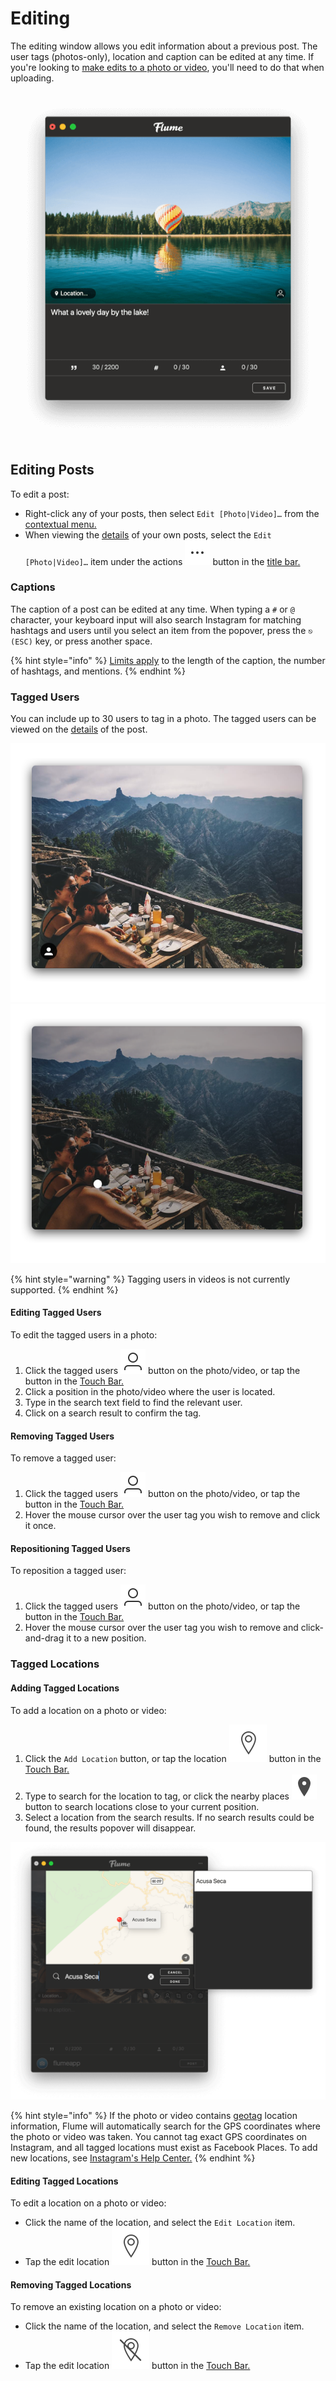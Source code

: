 # Editing

The editing window allows you edit information about a previous post. The user tags \(photos-only\), location and caption can be edited at any time. If you're looking to [make edits to a photo or video](upload.md#editing), you'll need to do that when uploading.

![](../.gitbook/assets/editing-2.png)

## Editing Posts

To edit a post:

* Right-click any of your posts, then select `Edit [Photo|Video]…` from the [contextual menu.](../misc/glossary.md#contextual-menu)
* When viewing the [details](detailview.md) of your own posts, select the `Edit [Photo|Video]…` item under the actions ![](../.gitbook/assets/actions-menu.png) button in the [title bar.](../misc/glossary.md#title-bar)

### Captions

The caption of a post can be edited at any time. When typing a `#` or `@` character, your keyboard input will also search Instagram for matching hashtags and users until you select an item from the popover, press the `⎋ (ESC)` key, or press another space.

{% hint style="info" %}
[Limits apply](../misc/limits.md) to the length of the caption, the number of hashtags, and mentions.
{% endhint %}

### Tagged Users

You can include up to 30 users to tag in a photo. The tagged users can be viewed on the [details](detailview.md#tagged-users) of the post.

![](../.gitbook/assets/detail-view-usertags-1.png) ![](../.gitbook/assets/detail-view-usertags-2.png)

{% hint style="warning" %}
Tagging users in videos is not currently supported.
{% endhint %}

#### Editing Tagged Users

To edit the tagged users in a photo:

1. Click the tagged users ![](../.gitbook/assets/taggedusers%20%282%29.png) button on the photo/video, or tap the button in the [Touch Bar.](../misc/touchbar.md)
2. Click a position in the photo/video where the user is located.
3. Type in the search text field to find the relevant user.
4. Click on a search result to confirm the tag.

#### Removing Tagged Users

To remove a tagged user:

1. Click the tagged users ![](../.gitbook/assets/taggedusers.png) button on the photo/video, or tap the button in the [Touch Bar.](../misc/touchbar.md)
2. Hover the mouse cursor over the user tag you wish to remove and click it once.

#### Repositioning Tagged Users

To reposition a tagged user:

1. Click the tagged users ![](../.gitbook/assets/taggedusers%20%281%29.png) button on the photo/video, or tap the button in the [Touch Bar.](../misc/touchbar.md)
2. Hover the mouse cursor over the user tag you wish to remove and click-and-drag it to a new position.

### Tagged Locations

#### Adding Tagged Locations

To add a location on a photo or video:

1. Click the `Add Location` button, or tap the location ![](../.gitbook/assets/location-add.png) button in the [Touch Bar.](../misc/touchbar.md)
2. Type to search for the location to tag, or click the nearby places ![](../.gitbook/assets/nearbyplaces.png) button to search locations close to your current position.
3. Select a location from the search results. If no search results could be found, the results popover will disappear.

![](../.gitbook/assets/edit-location%20%282%29.png)

{% hint style="info" %}
If the photo or video contains [geotag](https://en.wikipedia.org/wiki/Geotagging) location information, Flume will automatically search for the GPS coordinates where the photo or video was taken. You cannot tag exact GPS coordinates on Instagram, and all tagged locations must exist as Facebook Places. To add new locations, see [Instagram's Help Center.](https://help.instagram.com/1618893218361276)
{% endhint %}

#### Editing Tagged Locations

To edit a location on a photo or video:

* Click the name of the location, and select the `Edit Location` item.
* Tap the edit location ![](../.gitbook/assets/location-add%20%281%29.png) button in the [Touch Bar.](../misc/touchbar.md)

#### Removing Tagged Locations

To remove an existing location on a photo or video:

* Click the name of the location, and select the `Remove Location` item.
* Tap the edit location ![](../.gitbook/assets/location-remove.png) button in the [Touch Bar.](../misc/touchbar.md)

